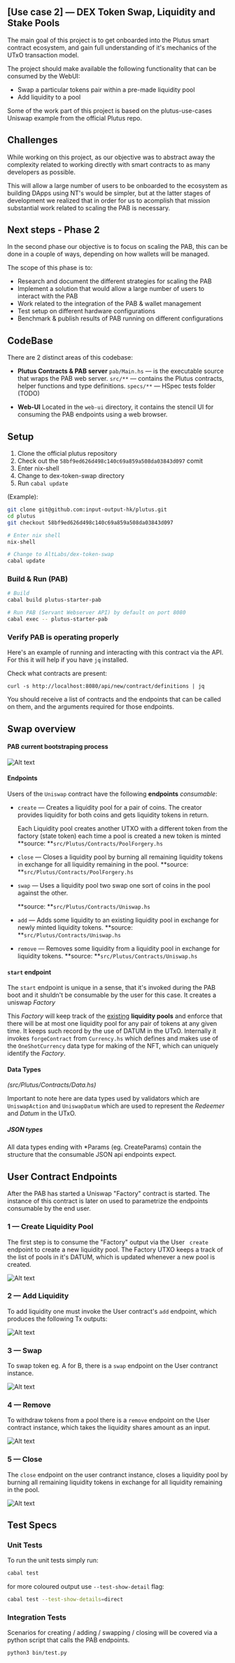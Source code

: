 ## [Use case 2] — DEX Token Swap, Liquidity and Stake Pools

The main goal of this project is to get onboarded into the Plutus smart contract ecosystem, and gain full understanding of it's mechanics of the UTxO transaction model.

The project should make available the following functionality  that can be consumed by the WebUI:

* Swap a particular tokens pair within a pre-made liquidity pool
* Add liquidity to a pool 

Some of the work part of this project is based on the plutus-use-cases Uniswap example from the official Plutus repo.

## Challenges

While working on this project, as our objective was to abstract away the complexity related to working directly with smart contracts to as many developers as possible.

This will allow a large number of users to be onboarded to the ecosystem as building DApps using NT's would be simpler, but at the latter stages of development we realized that in order for us to acomplish that mission substantial work related to scaling the PAB is necessary.    

## Next steps - Phase 2  

In the second phase our objective is to focus on scaling the PAB, this can be done in a couple of ways, depending on how wallets will be managed.

The scope of this phase is to:
* Research and document the different strategies for scaling the PAB 
* Implement a solution that would allow a large number of users to interact with the PAB
* Work related to the integration of the PAB & wallet management 
* Test setup on different hardware configurations  
* Benchmark & publish results of PAB running on different configurations  

## CodeBase

There are 2 distinct areas of this codebase:

* **Plutus Contracts & PAB server**
  `pab/Main.hs` — is the executable source that wraps the PAB web server.
  `src/**`  — contains the Plutus contracts, helper functions and type definitions.
  `specs/**` — HSpec tests folder (TODO)

* **Web-UI**
  Located in the `web-ui` directory, it contains the stencil UI for consuming the PAB endpoints using a web browser. 

## Setup

1. Clone the official plutus repository 
2. Check out the `58bf9ed626d498c140c69a859a508da03843d097` comit
3. Enter nix-shell
4. Change to dex-token-swap directory
5. Run `cabal update`

(Example):

```bash
git clone git@github.com:input-output-hk/plutus.git
cd plutus
git checkout 58bf9ed626d498c140c69a859a508da03843d097

# Enter nix shell
nix-shell

# Change to AltLabs/dex-token-swap
cabal update
```

### Build & Run (PAB)

```bash
# Build
cabal build plutus-starter-pab

# Run PAB (Servant Webserver API) by default on port 8080
cabal exec -- plutus-starter-pab
```

### Verify PAB is operating properly

Here's an example of running and interacting with this contract via the API. For this it will help if you
have `jq` installed.

Check what contracts are present:

```
curl -s http://localhost:8080/api/new/contract/definitions | jq
```

You should receive a list of contracts and the endpoints that can be called on them, and the arguments
required for those endpoints.

## Swap overview 

#### PAB current bootstraping process

![Alt text](./img/Plutus_Notes-PAB_Note94.jpg?raw=true "Optional Title")

#### Endpoints

Users of the `Uniswap` contract have the following **endpoints** *consumable*:

* `create` — Creates a liquidity pool for a pair of coins. The creator provides liquidity for both coins and gets liquidity tokens in return.

  Each Liquidity pool creates another UTXO with a different token from the factory (state token) each time a pool is created a new token is minted
  **source: **`src/Plutus/Contracts/PoolForgery.hs`

* `close` — Closes a liquidity pool by burning all remaining liquidity tokens in exchange for all liquidity remaining in the pool.
  **source: **`src/Plutus/Contracts/PoolForgery.hs`

* `swap` — Uses a liquidity pool two swap one sort of coins in the pool against the other.

  **source: **`src/Plutus/Contracts/Uniswap.hs`

* `add` — Adds some liquidity to an existing liquidity pool in exchange for newly minted liquidity tokens.
  **source: **`src/Plutus/Contracts/Uniswap.hs`

* `remove` — Removes some liquidity from a liquidity pool in exchange for liquidity tokens.
  **source: **`src/Plutus/Contracts/Uniswap.hs`

#### `start` endpoint
The `start` endpoint is unique in a sense, that it's invoked during the PAB boot and it shuldn't be consumable by the user for this case. It creates a uniswap *Factory* 

This *Factory* will keep track of the <u>existing</u> **liquidity pools** and enforce that there will be at most one liquidity pool  for any pair of tokens at any given time. It keeps such record by the use of DATUM in the UTxO. Internally it invokes `forgeContract` from `Currency.hs` which defines and makes use of the `OneShotCurrency` data type for making of the NFT, which can uniquely identify the *Factory*.

#### Data Types

*(src/Plutus/Contracts/Data.hs)*

Important to note here are data types used by validators which are `UniswapAction` and `UniswapDatum` which are used to represent the *Redeemer* and *Datum* in the UTxO.

##### JSON types

All data types ending with *Params (eg. CreateParams) contain the structure that the consumable JSON api endpoints expect.

## User Contract Endpoints

After the PAB has started a Uniswap "Factory" contract is started. The instance of this contract is later on used to parametrize the endpoints consumable by the end user.

### 1 — Create Liquidity Pool

The first step is to consume the "Factory" output via the User ` create` endpoint to create a new liquidity pool. The Factory UTXO keeps a track of the list of pools in it's DATUM, which is updated whenever a new pool is created.

![Alt text](./img/CreateLP.jpg?raw=true "Optional Title")

### 2 — Add Liquidity

To add liquidity one must invoke the User contract's `add` endpoint, which produces the following Tx outputs:

![Alt text](./img/AddLP.jpg?raw=true "Optional Title")

### 3 — Swap

To swap token eg. A for B, there is a `swap` endpoint on the User contranct instance.

![Alt text](./img/SwapLP.jpg?raw=true "Optional Title")

### 4 — Remove

To withdraw tokens from a pool there is a `remove` endpoint on the User contract instance, which takes the liquidity shares amount as an input.

![Alt text](./img/RemoveLP.jpg?raw=true "Optional Title")

### 5 — Close

The `close` endpoint on the user contranct instance, closes a liquidity pool by burning all remaining liquidity tokens in exchange for all liquidity remaining in the pool.

![Alt text](./img/CloseLP.jpg?raw=true "Optional Title")

## Test Specs

### Unit Tests

To run the unit tests simply run: 

```bash
cabal test
```

for more coloured output use `--test-show-detail` flag:

```bash
cabal test --test-show-details=direct
```

### Integration Tests

Scenarios for creating / adding / swapping / closing will be covered via a python script that calls the PAB endpoints.

```bash
python3 bin/test.py
```
